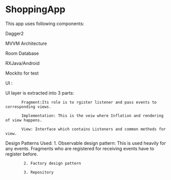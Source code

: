 # ShoppingApp
 
This app uses following components:

Dagger2

MVVM Architecture

Room Database

RXJava/Android

Mockito for test

UI :

UI layer is extracted into 3 parts: 

           Fragment:Its role is to rgister listener and pass events to corresponding views.
           
           Implementation: This is the veiw where Inflation and rendering of view happens.
           
           View: Interface which contains Listeners and common methods for view.
           
Design Patterns Used:
            1. Observable design pattern: This is used heavily for any events. Fragments who are registered for receiving events have to register before. 
            
            2. Factory design pattern
            
            3. Repository
            
     



